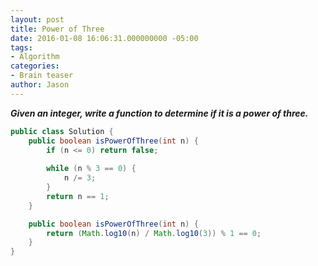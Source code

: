 ```yaml
---
layout: post
title: Power of Three
date: 2016-01-08 16:06:31.000000000 -05:00
tags:
- Algorithm
categories:
- Brain teaser
author: Jason
---
```

<p><strong><em>Given an integer, write a function to determine if it is a power of three.</em></strong></p>


``` java
public class Solution {
    public boolean isPowerOfThree(int n) {
        if (n <= 0) return false;
        
        while (n % 3 == 0) {
            n /= 3;
        }
        return n == 1;
    }

    public boolean isPowerOfThree(int n) {
        return (Math.log10(n) / Math.log10(3)) % 1 == 0;
    }
}
```
